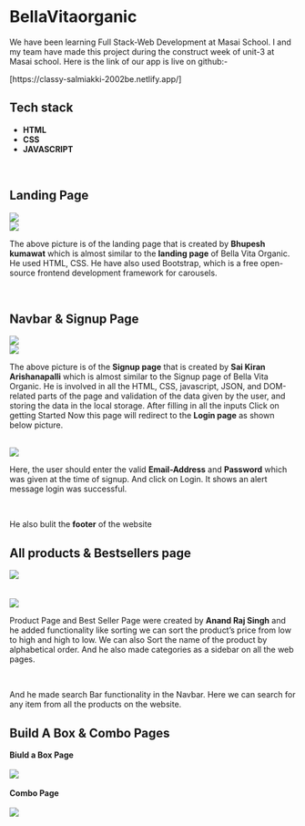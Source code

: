 # BellaVitaorganic

<p>We have been learning Full Stack-Web Development at Masai School. I and my team have made this project during the construct week of unit-3 at Masai school. Here is the link of our app is live on github:- </p> 
<p>[https://classy-salmiakki-2002be.netlify.app/]</p>


## Tech stack
<ul>
<li><b>HTML</b></li>
<li><b>CSS</b></li>
<li><b>JAVASCRIPT</b></li>
</ul>
<br>

## Landing Page
<img src="https://miro.medium.com/max/875/0*qUhG-ilpDuHN0tF3.png">
<br>
<img src="https://miro.medium.com/max/875/0*oO2QIc8msuU6MHZi.png">
<br>

<p>The above picture is of the landing page that is created by <b>Bhupesh kumawat</b> which is almost similar to the <b>landing page</b> of Bella Vita Organic. He used HTML, CSS. He have also used Bootstrap, which is a free open-source frontend development framework for carousels.</p>
<br>

## Navbar & Signup Page
<img src="https://miro.medium.com/max/875/0*NfdcxCdwNGN7CB34.png">
<br>
<img src="https://miro.medium.com/max/875/0*QqYPvYyR1pDmzR7C.png">
<br>
<p>The above picture is of the <b>Signup page</b> that is created by <b>Sai Kiran Arishanapalli</b> which is almost similar to the Signup page of Bella Vita Organic. He is involved in all the HTML, CSS, javascript, JSON, and DOM-related parts of the page and validation of the data given by the user, and storing the data in the local storage. After filling in all the inputs Click on getting Started Now this page will redirect to the <b>Login page</b> as shown below picture.</p>

<br>

<img src="https://miro.medium.com/max/875/0*6VZMvQhoM3UbKS2D.png">
<br>
<p>Here, the user should enter the valid <b>Email-Address</b> and <b>Password</b> which was given at the time of signup. And click on Login. It shows an alert message login was successful.</p>
<br>
<p>He also bulit the <b>footer</b> of the website</P>

## All products & Bestsellers page

<img src="https://miro.medium.com/max/875/0*xT0US8DpBIM0t53u.png">
<br>
<br>
<br>
<img src="https://miro.medium.com/max/875/0*VDXYFr04kj_nxZX2.png">
<br>
<p>Product Page and Best Seller Page were created by <b>Anand Raj Singh</b> and he added functionality like sorting we can sort the product’s price from low to high and high to low. We can also Sort the name of the product by alphabetical order. And he also made categories as a sidebar on all the web pages.</p>
<br>
<p>And he made search Bar functionality in the Navbar. Here we can search for any item from all the products on the website.</p>

## Build A Box & Combo Pages
<b>Biuld a Box Page</b>
<br>
<br>
<img src="https://miro.medium.com/max/875/0*e3Q1m0I7x6X-FQ4U.png">
<br>
<br>
<b>Combo Page</b>
<br>
<br>
<img src="https://miro.medium.com/max/875/0*Niq9ShFvx1ogG8S8.png">